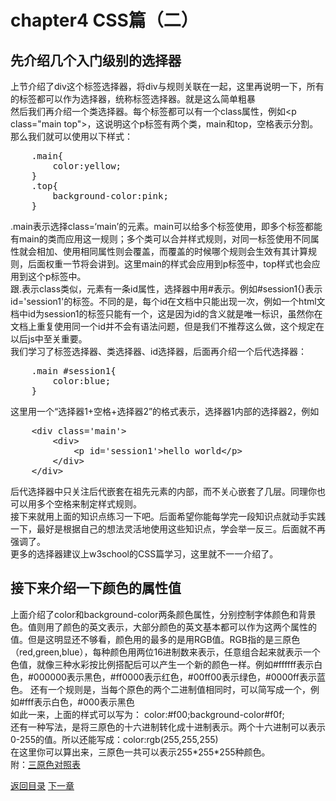 <h1>chapter4 CSS篇（二）</h1>
<h2>先介绍几个入门级别的选择器</h2>
<p>上节介绍了div这个标签选择器，将div与规则关联在一起，这里再说明一下，所有的标签都可以作为选择器，统称标签选择器。就是这么简单粗暴<br/>
然后我们再介绍一个类选择器。每个标签都可以有一个class属性，例如&lt;p class="main top">，这说明这个p标签有两个类，main和top，空格表示分割。那么我们就可以使用以下样式：
<pre>
	.main{
		color:yellow;
	}
	.top{
		background-color:pink;
	}
</pre>
.main表示选择class=‘main’的元素。main可以给多个标签使用，即多个标签都能有main的类而应用这一规则；多个类可以合并样式规则，对同一标签使用不同属性就会相加、使用相同属性则会覆盖，而覆盖的时候哪个规则会生效有其计算规则，后面权重一节将会讲到。这里main的样式会应用到p标签中，top样式也会应用到这个p标签中。<br/>
跟.表示class类似，元素有一条id属性，选择器中用#表示。例如#session1{}表示id='session1'的标签。不同的是，每个id在文档中只能出现一次，例如一个html文档中id为session1的标签只能有一个，这是因为id的含义就是唯一标识，虽然你在文档上重复使用同一个id并不会有语法问题，但是我们不推荐这么做，这个规定在以后js中至关重要。<br/>
我们学习了标签选择器、类选择器、id选择器，后面再介绍一个后代选择器：<br/>
<pre>
	.main #session1{
		color:blue;
	}
</pre>
这里用一个“选择器1+空格+选择器2”的格式表示，选择器1内部的选择器2，例如
<pre>
	&lt;div class='main'>
		&lt;div>
			&lt;p id='session1'>hello world&lt;/p>
		&lt;/div>
	&lt;/div> 
</pre>
后代选择器中只关注后代嵌套在祖先元素的内部，而不关心嵌套了几层。同理你也可以用多个空格来制定样式规则。<br/>
接下来就用上面的知识点练习一下吧。后面希望你能每学完一段知识点就动手实践一下，最好是根据自己的想法灵活地使用这些知识点，学会举一反三。后面就不再强调了。<br/>
更多的选择器建议上w3school的CSS篇学习，这里就不一一介绍了。
</p>
<h2>接下来介绍一下颜色的属性值</h2>
<p>上面介绍了color和background-color两条颜色属性，分别控制字体颜色和背景色。值则用了颜色的英文表示，大部分颜色的英文基本都可以作为这两个属性的值。但是这明显还不够看，颜色用的最多的是用RGB值。RGB指的是三原色（red,green,blue），每种颜色用两位16进制数来表示，任意组合起来就表示一个色值，就像三种水彩按比例搭配后可以产生一个新的颜色一样。例如#ffffff表示白色，#000000表示黑色，#ff0000表示红色，#00ff00表示绿色，#0000ff表示蓝色。 还有一个规则是，当每个原色的两个二进制值相同时，可以简写成一个，例如#fff表示白色，#000表示黑色<br/>
如此一来，上面的样式可以写为： color:#f00;background-color#f0f;<br/>
还有一种写法，是将三原色的十六进制转化成十进制表示。两个十六进制可以表示0-255的值。所以还能写成：color:rgb(255,255,255)<br/>
在这里你可以算出来，三原色一共可以表示255*255*255种颜色。<br/>
附：<a href="http://www.w3school.com.cn/cssref/css_colorsfull.asp">三原色对照表</a>

</p>
<a href="./README.md">返回目录</a>
<a href="./chapter5.md">下一章</a>
